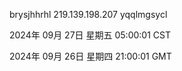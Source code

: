 brysjhhrhl 219.139.198.207 yqqlmgsycl

2024年 09月 27日 星期五 05:00:01 CST

2024年 09月 26日 星期四 21:00:01 GMT
